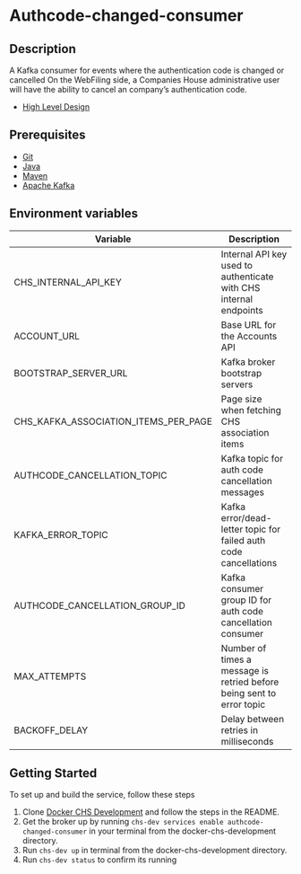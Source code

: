 # Authcode-changed-consumer

## Description

A Kafka consumer for events where the authentication code is changed or cancelled
On the WebFiling side, a Companies House administrative user will have the ability to cancel an company’s authentication code. 

- [High Level Design](https://companieshouse.atlassian.net/wiki/spaces/IDV/pages/5523734600/Authentication+Code+Cancellation+High+Level+Design)

## Prerequisites
* [Git](https://git-scm.com/downloads)
* [Java](http://www.oracle.com/technetwork/java/javase/downloads)
* [Maven](https://maven.apache.org/download.cgi)
* [Apache Kafka](https://kafka.apache.org/)

## Environment variables

| Variable                                  | Description                                                           |
| ----------------------------------------- | --------------------------------------------------------------------- |
| CHS\_INTERNAL\_API\_KEY                   | Internal API key used to authenticate with CHS internal endpoints     | 
| ACCOUNT\_URL                              | Base URL for the Accounts API                                         | 
| BOOTSTRAP\_SERVER\_URL                    | Kafka broker bootstrap servers                                        | 
| CHS\_KAFKA\_ASSOCIATION\_ITEMS\_PER\_PAGE | Page size when fetching CHS association items                         |
| AUTHCODE\_CANCELLATION\_TOPIC             | Kafka topic for auth code cancellation messages                       |
| KAFKA\_ERROR\_TOPIC                       | Kafka error/dead-letter topic for failed auth code cancellations      | 
| AUTHCODE\_CANCELLATION\_GROUP\_ID         | Kafka consumer group ID for auth code cancellation consumer           | 
| MAX\_ATTEMPTS                             | Number of times a message is retried before being sent to error topic |
| BACKOFF\_DELAY                            | Delay between retries in milliseconds                                 | 

## Getting Started
To set up and build the service, follow these steps

1. Clone [Docker CHS Development](https://github.com/companieshouse/docker-chs-development) and follow the steps in the
   README.
2. Get the broker up by running ` chs-dev services enable authcode-changed-consumer
   ` in your terminal from the docker-chs-development directory. 
3. Run `chs-dev up` in terminal from the docker-chs-development directory.
4. Run `chs-dev status` to confirm its running
